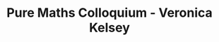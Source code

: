 ---
layout: seminartalk
speaker: Veronica Kelsey
speakerinst:  Heilbronn Institute
speakershortinst: Heilbronn
speakerurl: 
talktitle: 
talkdate: Feb 10 2022
talkterm: "2022S2"
talktime: "16.00"
talkplace: Purdie Theatre C
title: "Pure Maths Colloquium - Veronica Kelsey"
---